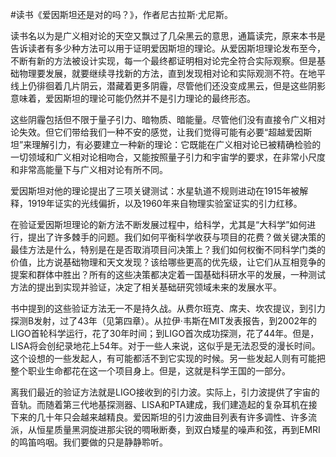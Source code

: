 #读书《爱因斯坦还是对的吗？》，作者尼古拉斯·尤尼斯。

读书名以为是广义相对论的天空又飘过了几朵黑云的意思，通篇读完，原来本书是告诉读者有多少种方法可以用于证明爱因斯坦的理论。从爱因斯坦理论发布至今，不断有新的方法被设计实现，每一个最终都证明相对论完全符合实际观察。但是基础物理要发展，就要继续寻找新的方法，直到发现相对论和实际观测不符。在地平线上仍徘徊着几片阴云，潜藏着更多阴霾，尽管他们还没变成黑云，但是这些阴影意味着，爱因斯坦的理论可能仍然并不是引力理论的最终形态。

这些阴霾包括但不限于量子引力、暗物质、暗能量。尽管他们没有直接令广义相对论失效。但它们带给我们一种不安的感觉，让我们觉得可能有必要“超越爱因斯坦”来理解引力，有必要建立一种新的理论：它既能在广义相对论已被精确检验的一切领域和广义相对论相吻合，又能按照量子引力和宇宙学的要求，在非常小尺度和非常高能量下与广义相对论有所不同。

爱因斯坦对他的理论提出了三项关键测试：水星轨道不规则进动在1915年被解释，1919年证实的光线偏折，以及1960年来自物理实验室证实的引力红移。

在验证爱因斯坦理论的新方法不断发展过程中，给科学，尤其是“大科学”如何进行，提出了许多棘手的问题。我们如何平衡科学收获与项目的花费？做关键决策的最佳方法是什么，特别是在是否取消项目问决策上？我们如何权衡不同科学门类的价值，比方说基础物理和天文发现？该给哪些更高的优先级，让它们从互相竞争的提案和群体中胜出？所有的这些决策都决定着一国基础科研水平的发展，一种测试方法的提出到实现并验证，决定了相关基础研究领域未来的发展水平。

书中提到的这些验证方法无一不是持久战。从费尔班克、席夫、坎农提议，到引力探测B发射，过了43年（见第四章）。从拉伊·韦斯在MIT发表报告，到2002年的LIGO首轮科学运行，花了30年时间；到LIGO首次成功探测，花了44年。但是，LISA将会创纪录地花上54年。对于一些人来说，这似乎是无法忍受的漫长时间。这个设想的一些发起人，有可能都活不到它实现的时候。另一些发起人则有可能把整个职业生命都花在这一个项目身上。但是，这就是科学王国的一部分。

离我们最近的验证方法就是LIGO接收到的引力波。实际上，引力波提供了宇宙的音轨。而随着第三代地基探测器、LISA和PTA建成，我们建造起的复杂耳机在接下来的几十年只会越来越精良。爱因斯坦的引力波曲目列表有许多调性、许多流派，从恒星质量黑洞旋进那尖锐的啁啾断奏，到双白矮星的噪声和弦，再到EMRI的鸣笛呜咽。我们要做的只是静静聆听。